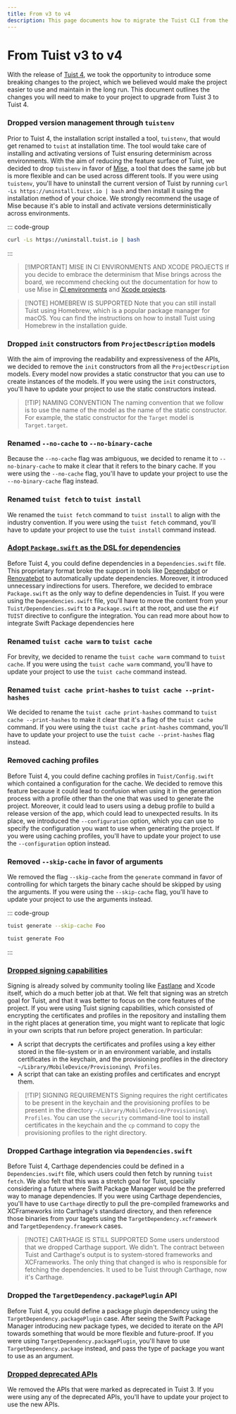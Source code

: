 ```yaml
---
title: From v3 to v4
description: This page documents how to migrate the Tuist CLI from the version 3 to version 4.
---
```


# From Tuist v3 to v4

With the release of [Tuist 4](https://github.com/tuist/tuist/releases/tag/4.0.0), we took the opportunity to introduce some breaking changes to the project, which we believed would make the project easier to use and maintain in the long run. This document outlines the changes you will need to make to your project to upgrade from Tuist 3 to Tuist 4.

### Dropped version management through `tuistenv`

Prior to Tuist 4, the installation script installed a tool, `tuistenv`, that would get renamed to `tuist` at installation time. The tool would take care of installing and activating versions of Tuist ensuring determinism across environments. With the aim of reducing the feature surface of Tuist, we decided to drop `tuistenv` in favor of [Mise](https://mise.jdx.dev/), a tool that does the same job but is more flexible and can be used across different tools. If you were using `tuistenv`, you'll have to uninstall the current version of Tuist by running `curl -Ls https://uninstall.tuist.io | bash` and then install it using the installation method of your choice. We strongly recommend the usage of Mise because it's able to install and activate versions deterministically across environments.

::: code-group

```bash [Uninstall tuistenv]
curl -Ls https://uninstall.tuist.io | bash
```
:::

> [!IMPORTANT] MISE IN CI ENVIRONMENTS AND XCODE PROJECTS
> If you decide to embrace the determinism that Mise brings across the board, we recommend checking out the documentation for how to use Mise in [CI environments](https://mise.jdx.dev/continuous-integration.html) and [Xcode projects](https://mise.jdx.dev/ide-integration.html#xcode).

> [!NOTE] HOMEBREW IS SUPPORTED
> Note that you can still install Tuist using Homebrew, which is a popular package manager for macOS. You can find the instructions on how to install Tuist using Homebrew in the <LocalizedLink href="/guides/quick-start/install-tuist#alternative-homebrew">installation guide</LocalizedLink>.

### Dropped `init` constructors from `ProjectDescription` models

With the aim of improving the readability and expressiveness of the APIs, we decided to remove the `init` constructors from all the `ProjectDescription` models. Every model now provides a static constructor that you can use to create instances of the models. If you were using the `init` constructors, you'll have to update your project to use the static constructors instead.

> [!TIP] NAMING CONVENTION
> The naming convention that we follow is to use the name of the model as the name of the static constructor. For example, the static constructor for the `Target` model is `Target.target`.

### Renamed `--no-cache` to `--no-binary-cache`

Because the `--no-cache` flag was ambiguous, we decided to rename it to `--no-binary-cache` to make it clear that it refers to the binary cache. If you were using the `--no-cache` flag, you'll have to update your project to use the `--no-binary-cache` flag instead.

### Renamed `tuist fetch` to `tuist install`

We renamed the `tuist fetch` command to `tuist install` to align with the industry convention. If you were using the `tuist fetch` command, you'll have to update your project to use the `tuist install` command instead.

### [Adopt `Package.swift` as the DSL for dependencies](https://github.com/tuist/tuist/pull/5862)

Before Tuist 4, you could define dependencies in a `Dependencies.swift` file. This proprietary format broke the support in tools like [Dependabot](https://github.com/dependabot) or [Renovatebot](https://github.com/renovatebot/renovate) to automatically update dependencies. Moreover, it introduced unnecessary indirections for users. Therefore, we decided to embrace `Package.swift` as the only way to define dependencies in Tuist. If you were using the `Dependencies.swift` file, you'll have to move the content from your `Tuist/Dependencies.swift` to a `Package.swift` at the root, and use the `#if TUIST` directive to configure the integration. You can read more about how to integrate Swift Package dependencies <LocalizedLink href="/guides/develop/projects/dependencies#swift-packages">here</LocalizedLink>

### Renamed `tuist cache warm` to `tuist cache`

For brevity, we decided to rename the `tuist cache warm` command to `tuist cache`. If you were using the `tuist cache warm` command, you'll have to update your project to use the `tuist cache` command instead.


### Renamed `tuist cache print-hashes` to `tuist cache --print-hashes`

We decided to rename the `tuist cache print-hashes` command to `tuist cache --print-hashes` to make it clear that it's a flag of the `tuist cache` command. If you were using the `tuist cache print-hashes` command, you'll have to update your project to use the `tuist cache --print-hashes` flag instead.

### Removed caching profiles

Before Tuist 4, you could define caching profiles in `Tuist/Config.swift` which contained a configuration for the cache. We decided to remove this feature because it could lead to confusion when using it in the generation process with a profile other than the one that was used to generate the project. Moreover, it could lead to users using a debug profile to build a release version of the app, which could lead to unexpected results. In its place, we introduced the `--configuration` option, which you can use to specify the configuration you want to use when generating the project. If you were using caching profiles, you'll have to update your project to use the `--configuration` option instead.

### Removed `--skip-cache` in favor of arguments

We removed the flag `--skip-cache` from the `generate` command in favor of controlling for which targets the binary cache should be skipped by using the arguments. If you were using the `--skip-cache` flag, you'll have to update your project to use the arguments instead.

::: code-group

```bash [Before]
tuist generate --skip-cache Foo
```

```bash [After]
tuist generate Foo
```
:::

### [Dropped signing capabilities](https://github.com/tuist/tuist/pull/5716)

Signing is already solved by community tooling like [Fastlane](https://fastlane.tools/) and Xcode itself, which do a much better job at that. We felt that signing was an stretch goal for Tuist, and that it was better to focus on the core features of the project. If you were using Tuist signing capabilities, which consisted of encrypting the certificates and profiles in the repository and installing them in the right places at generation time, you might want to replicate that logic in your own scripts that run before project generation. In particular:
  - A script that decrypts the certificates and profiles using a key either stored in the file-system or in an environment variable, and installs certificates in the keychain, and the provisioning profiles in the directory `~/Library/MobileDevice/Provisioning\ Profiles`.
  - A script that can take an existing profiles and certificates and encrypt them.

> [!TIP] SIGNING REQUIREMENTS
> Signing requires the right certificates to be present in the keychain and the provisioning profiles to be present in the directory `~/Library/MobileDevice/Provisioning\ Profiles`. You can use the `security` command-line tool to install certificates in the keychain and the `cp` command to copy the provisioning profiles to the right directory.

### Dropped Carthage integration via `Dependencies.swift`

Before Tuist 4, Carthage dependencies could be defined in a `Dependencies.swift` file, which users could then fetch by running `tuist fetch`. We also felt that this was a stretch goal for Tuist, specially considering a future where Swift Package Manager would be the preferred way to manage dependencies. If you were using Carthage dependencies, you'll have to use `Carthage` directly to pull the pre-compiled frameworks and XCFrameworks into Carthage's standard directory, and then reference those binaries from your tagets using the `TargetDependency.xcframework` and `TargetDependency.framework` cases.

> [!NOTE] CARTHAGE IS STILL SUPPORTED
> Some users understood that we dropped Carthage support. We didn't. The contract between Tuist and Carthage's output is to system-stored frameworks and XCFrameworks. The only thing that changed is who is responsible for fetching the dependencies. It used to be Tuist through Carthage, now it's Carthage.

### Dropped the `TargetDependency.packagePlugin` API

Before Tuist 4, you could define a package plugin dependency using the `TargetDependency.packagePlugin` case. After seeing the Swift Package Manager introducing new package types, we decided to iterate on the API towards something that would be more flexible and future-proof. If you were using `TargetDependency.packagePlugin`, you'll have to use `TargetDependency.package` instead, and pass the type of package you want to use as an argument.

### [Dropped deprecated APIs](https://github.com/tuist/tuist/pull/5560)

We removed the APIs that were marked as deprecated in Tuist 3. If you were using any of the deprecated APIs, you'll have to update your project to use the new APIs.
